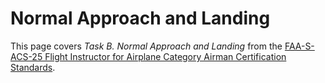 # Normal Approach and Landing

This page covers *Task B. Normal Approach and Landing* from the [FAA-S-ACS-25 Flight Instructor for Airplane Category Airman Certification Standards](https://www.faa.gov/training_testing/testing/acs/cfi_airplane_acs_25.pdf).

<!--@include: ./docs/src/includes/takeoff-landing/normal-landing.md | shift:1-->
<!--@include: ./docs/src/includes/lahso.md | shift:1-->
